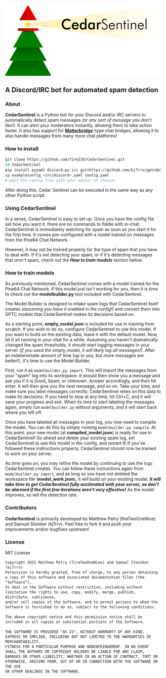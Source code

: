 ![Cedar Sentinel](/readme_files/logo_sm.png)
## A Discord/IRC bot for automated spam detection

### About
**CedarSentinel** is a Python bot for your Discord and/or IRC servers to automatically detect spam messages *(or any sort of message you don't like!)*. It can alert your moderators instantly, allowing them to take action faster. It also has support for [**Matterbridge**](https://github.com/42wim/matterbridge/)-type chat bridges, allowing it to also handle messages from many more chat platforms!
### How to install

```bash
git clone https://github.com/fire219/CedarSentinel.git
cd CedarSentinel
pip install pyyaml discord.py irc git+https://github.com/kj7rrv/gptc@stable
cp exampleconfig_<irc|discord>.yaml config.yaml
# edit the config file with your editor of choice!
```

After doing this, Cedar Sentinel can be executed in the same way as any other Python script.

### Using CedarSentinel

In a sense, CedarSentinel is easy to set up. Once you have the config file set how you want it, there are no commands to fiddle with in-chat. CedarSentinel is immediately watching for spam as soon as you start it for the first time. It comes pre-configured with a model trained on messages from the Pine64 Chat Network.

However, it may not be trained properly for the type of spam that *you* have to deal with. If it's not detecting your spam, or if it's detecting messages that *aren't* spam, check out the ***How to train models*** section below.

### How to train models

As previously mentioned, CedarSentinel comes with a model trained for the Pine64 Chat Network. If this model just isn't working for you, then it is time to check out the **modelbuilder.py** tool included with CedarSentinel.

The Model Builder is designed to intake spam logs that CedarSentinel itself creates *(assuming you have it enabled in the config!)* and convert them into GPTC models that CedarSentinel makes its decisions based on. 

As a starting point, **empty_model.json** is included for use in training from scratch. If you wish to do so, configure CedarSentinel to use this model. If you want to build on the existing data, leave it with the default model. Now, let it sit running in your chat for a while. Assuming you haven't dramatically changed the spam thresholds, it should start logging messages in your server *(if you used the empty_model, it will likely log all messages!)*. After an indeterminate amount of time (up to you, but more messages are better!), it's time to use the Model Builder.

First, run it as `modelbuilder.py import`. This will import the messages from your "spam" log into its workspace. It should then show you a message and ask you if it is Good, Spam, or Unknown. Answer accordingly, and then hit enter. It will then give you the next message, and so on. Take your time, and make sure you label messages correctly. CedarSentinel relies on this data to make its decisions. If you need to stop at any time, hit Ctrl+C, and it will save your progress and exit. When its time to start labeling the messages again, simply run `modelbuilder.py` without arguments, and it will start back where you left off.

Once you have labeled all messages in your log, you now need to compile the model. You can do this by simply running `modelbuilder.py compile`. At this point, your new model (at **compiled_model.json**) is ready for use in CedarSentinel! Go ahead and delete your existing spam log, set CedarSentinel to use this model in the config, and restart it! If you've followed these instructions properly, CedarSentinel should now be trained to work on your server.

As time goes on, you may refine the model by continuing to use the logs CedarSentinel creates. You can follow these instructions again from `modelbuilder.py import`, and as long as you have not deleted the workspace file (**model_work.json**), it will build on your existing model. ***It will take time to get CedarSentinel fully acclimated with your server, so don't be alarmed if the first few iterations aren't very effective!*** As the model improves, so will the detection rate.

### Contributors

**CedarSentinel** is primarily developed by Matthew Petry (fireTwoOneNine) and Samuel Sloniker (kj7rrv). Feel free to fork it and push your improvements and/or bugfixes upstream!

### License
MIT License

```
Copyright 2021 Matthew Petry (fireTwoOneNine) and Samuel Sloniker (kj7rrv)
Permission is hereby granted, free of charge, to any person obtaining a copy of this software and associated documentation files (the "Software"), 
to deal in the Software without restriction, including without limitation the rights to use, copy, modify, merge, publish, distribute, sublicense, 
and/or sell copies of the Software, and to permit persons to whom the Software is furnished to do so, subject to the following conditions:

The above copyright notice and this permission notice shall be included in all copies or substantial portions of the Software.

THE SOFTWARE IS PROVIDED "AS IS", WITHOUT WARRANTY OF ANY KIND, EXPRESS OR IMPLIED, INCLUDING BUT NOT LIMITED TO THE WARRANTIES OF MERCHANTABILITY,
FITNESS FOR A PARTICULAR PURPOSE AND NONINFRINGEMENT. IN NO EVENT SHALL THE AUTHORS OR COPYRIGHT HOLDERS BE LIABLE FOR ANY CLAIM,
DAMAGES OR OTHER LIABILITY, WHETHER IN AN ACTION OF CONTRACT, TORT OR OTHERWISE, ARISING FROM, OUT OF OR IN CONNECTION WITH THE SOFTWARE OR THE USE
OR OTHER DEALINGS IN THE SOFTWARE.
```
